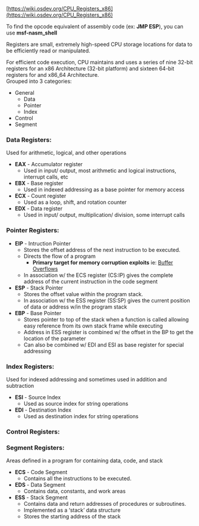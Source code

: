 

[https://wiki.osdev.org/CPU_Registers_x86](https://wiki.osdev.org/CPU_Registers_x86)  


To find the opcode equivalent of assembly code (ex: **JMP ESP**), you can use **msf-nasm_shell**  
  
  
Registers are small, extremely high-speed CPU storage locations for data to be efficiently read or manipulated.  
  
For efficient code execution, CPU maintains and uses a series of nine 32-bit registers for an x86 Architecture (32-bit platform) and sixteen 64-bit registers for and x86_64 Architecture.  
Grouped into 3 categories:  
- General
	- Data
	- Pointer
	- Index
- Control
- Segment
  

### Data Registers:

Used for arithmetic, logical, and other operations  
- **EAX** - Accumulator register  
	- Used in input/ output, most arithmetic and logical instructions, interrupt calls, etc  
-  **EBX** - Base register  
	- Used in indexed addressing as a base pointer for memory access  
- **ECX** - Count register  
	- Used as a loop, shift, and rotation counter  
- **EDX** - Data register  
	- Used in input/ output, multiplication/ division, some interrupt calls  
  

### Pointer Registers:

- **EIP** - Intruction Pointer  
	- Stores the offset address of the next instruction to be executed.  
	- Directs the flow of a program  
		- **Primary target for memory corruption exploits** ie: [Buffer Overflows](PWK--Strat--10_Buffer_Overflows.html)  
	- In association w/ the ECS register (CS:IP) gives the complete address of the current instruction in the code segment  
- **ESP** - Stack Pointer  
	- Stores the offset value within the program stack.  
	- In association w/ the ESS register (SS:SP) gives the current position of data or address w/in the program stack  
- **EBP** - Base Pointer  
	- Stores pointer to top of the stack when a function is called allowing easy reference from its own stack frame while executing  
	- Address in ESS register is combined w/ the offset in the BP to get the location of the parameter  
	- Can also be combined w/ EDI and ESI as base register for special addressing  


### Index Registers:
 
Used for indexed addressing and sometimes used in addition and subtraction  
- **ESI** - Source Index  
	- Used as source index for string operations  
- **EDI** - Destination Index  
	- Used as destination index for string operations  


### Control Registers:


### Segment Registers:

Areas defined in a program for containing data, code, and stack  
- **ECS** - Code Segment  
	- Contains all the instructions to be executed.  
- **EDS** - Data Segment  
	- Contains data, constants, and work areas  
- **ESS** - Stack Segment  
	- Contains data and return addresses of procedures or subroutines.  
	- Implemented as a ‘stack’ data structure  
	- Stores the starting address of the stack